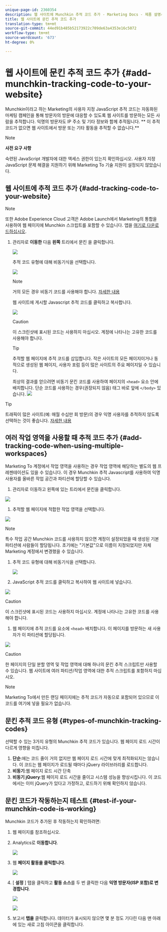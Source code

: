 ```yaml
---
unique-page-id: 2360354
description: 웹 사이트에 Munchkin 추적 코드 추가 - Marketing Docs - 제품 설명서
title: 웹 사이트에 문킨 추적 코드 추가
translation-type: tm+mt
source-git-commit: 44ed91b485b52173922c709de63a4353e16c5072
workflow-type: tm+mt
source-wordcount: '673'
ht-degree: 0%

---
```



# 웹 사이트에 문킨 추적 코드 추가 {#add-munchkin-tracking-code-to-your-website}

Munchkin이라고 하는 Marketing의 사용자 지정 JavaScript 추적 코드는 자동화된 마케팅 캠페인을 통해 방문자의 방문에 대응할 수 있도록 웹 사이트를 방문하는 모든 사람을 추적합니다. 익명의 방문자도 IP 주소 및 기타 정보와 함께 추적됩니다. ** 이 추적 코드가 없으면 웹 사이트에서 방문 또는 기타 활동을 추적할 수 없습니다.**

>[!NOTE]
>
>**사전 요구 사항**
>
>숙련된 JavaScript 개발자에 대한 액세스 권한이 있는지 확인하십시오. 사용자 지정 JavaScript 문제 해결을 지원하기 위해 Marketing To 기술 지원이 설정되지 않았습니다.

## 웹 사이트에 추적 코드 추가 {#add-tracking-code-to-your-website}

>[!NOTE]
>
>또한 Adobe Experience Cloud 고객은 Adobe Launch에서 Marketing의 통합을 사용하여 웹 페이지에 Munchkin 스크립트를 포함할 수 있습니다. 앱을 [여기로 다운로드하십시오](https://www.adobeexchange.com/experiencecloud.details.101054.html).

1. 관리자로 **이동한** 다음 **왼쪽** 트리에서 문킨 을 클릭합니다.

   ![](assets/image2015-8-25-16-3a21-3a14.png)

   추적 코드 유형에 대해 비동기식을 선택합니다.

   ![](assets/image2015-8-25-16-3a24-3a33.png)

   >[!NOTE]
   >
   >거의 모든 경우 비동기 코드를 사용해야 합니다. [자세한 내용](#types-of-munchkin-tracking-codes)

   웹 사이트에 게시할 Javascript 추적 코드를 클릭하고 복사합니다.

   ![](assets/image2015-8-25-16-3a26-3a12.png)

   >[!CAUTION]
   >
   >이 스크린샷에 표시된 코드는 사용하지 마십시오. 계정에 나타나는 고유한 코드를 사용해야 합니다.

   >[!TIP]
   >
   >추적할 웹 페이지에 추적 코드를 삽입합니다. 작은 사이트의 모든 페이지이거나 동적으로 생성된 웹 페이지, 사용자 포럼 등이 많은 사이트의 주요 페이지일 수 있습니다.

   최상의 결과를 얻으려면 비동기 문킨 코드를 사용하여 페이지의 `<head>` 요소 안에 배치합니다. 단순 코드를 사용하는 경우(권장되지 않음) 태그 바로 앞에 `</body>` 있습니다.
   ![](assets/image2015-8-25-16-3a5-3a20.png)

>[!TIP]
>
>트래픽이 많은 사이트(예: 매월 수십만 회 방문)의 경우 익명 사용자를 추적하지 않도록 선택하는 것이 좋습니다. [자세한 내용](http://developers.marketo.com/documentation/websites/lead-tracking-munchkin-js/)

## 여러 작업 영역을 사용할 때 추적 코드 추가 {#add-tracking-code-when-using-multiple-workspaces}

Marketing To 계정에서 작업 영역을 사용하는 경우 작업 영역에 해당하는 별도의 웹 프레젠테이션도 있을 수 있습니다. 이 경우 Munchkin 추적 Javascript를 사용하여 익명 사용자를 올바른 작업 공간과 파티션에 할당할 수 있습니다.

1. 관리자로 이동하고 왼쪽에 있는 트리에서 문킨을 클릭합니다.

![](assets/image2015-8-25-16-3a28-3a41.png)

1. 추적할 웹 페이지에 적합한 작업 영역을 선택합니다.

![](assets/image2015-8-25-16-3a30-3a32.png)

>[!NOTE]
>
>특수 작업 공간 Munchkin 코드를 사용하지 않으면 계정이 설정되었을 때 생성된 기본 파티션에 사람들이 할당됩니다. 초기에는 &quot;기본값&quot;으로 이름이 지정되었지만 자체 Marketing 계정에서 변경했을 수 있습니다.

1. 추적 코드 유형에 대해 비동기식을 선택합니다.

   ![](assets/image2015-8-25-16-3a32-3a42.png)

1. JavaScript 추적 코드를 클릭하고 복사하여 웹 사이트에 넣습니다.

![](assets/image2015-8-25-16-3a34-3a7.png)

>[!CAUTION]
>
>이 스크린샷에 표시된 코드는 사용하지 마십시오. 계정에 나타나는 고유한 코드를 사용해야 합니다.

1. 웹 페이지에 추적 코드를 요소에 `<head>` 배치합니다. 이 페이지를 방문하는 새 사용자가 이 파티션에 할당됩니다.

![](assets/image2015-8-25-16-3a5-3a20.png)

>[!CAUTION]
>
>한 페이지의 단일 분할 영역 및 작업 영역에 대해 하나의 문킨 추적 스크립트만 사용할 수 있습니다. 웹 사이트에 여러 파티션/작업 영역에 대한 추적 스크립트를 포함하지 마십시오.

>[!NOTE]
>
>Marketing To에서 만든 랜딩 페이지에는 추적 코드가 자동으로 포함되어 있으므로 이 코드를 여기에 넣을 필요가 없습니다.

## 문킨 추적 코드 유형 {#types-of-munchkin-tracking-codes}

선택할 수 있는 3가지 유형의 Munchkin 추적 코드가 있습니다. 웹 페이지 로드 시간이 다르게 영향을 미칩니다.

1. **단순**:에는 코드 줄이 거의 없지만 웹 페이지 로드 시간에 맞게 최적화되지는 않습니다. 이 코드는 웹 페이지가 로드될 때마다 jQuery 라이브러리를 로드합니다.
1. **비동기**:웹 페이지 로드 시간 단축
1. **비동기 jQuery**:웹 페이지 로드 시간을 줄이고 시스템 성능을 향상시킵니다. 이 코드에서는 이미 jQuery가 있다고 가정하고, 로드하기 위해 확인하지 않습니다.

## 문킨 코드가 작동하는지 테스트 {#test-if-your-munchkin-code-is-working}

Munchkin 코드가 추가된 후 작동하는지 확인하려면:

1. 웹 페이지를 참조하십시오.
1. Analytics로 **이동합니다**.

   ![](assets/mainnav-analytics-hand.png)

1. 웹 **페이지 활동을 클릭합니다**.

   ![](assets/webanalytics.png)

1. [ **설정** ] 탭을 클릭하고 **활동 소스**&#x200B;를 두 번 클릭한 다음 **익명 방문자(ISP 포함)로 변경합니다**.

   ![](assets/analytics-activity-source.png)

   ![](assets/activitysource.png)

1. 보고서 **탭을** 클릭합니다. 데이터가 표시되지 않으면 몇 분 정도 기다린 다음 맨 아래에 있는 새로 고침 아이콘을 클릭합니다.

